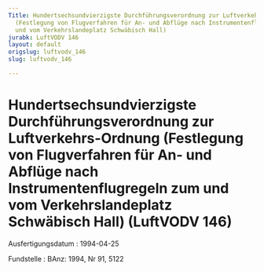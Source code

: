 ```yaml
---
Title: Hundertsechsundvierzigste Durchführungsverordnung zur Luftverkehrs-Ordnung
  (Festlegung von Flugverfahren für An- und Abflüge nach Instrumentenflugregeln zum
  und vom Verkehrslandeplatz Schwäbisch Hall)
jurabk: LuftVODV 146
layout: default
origslug: luftvodv_146
slug: luftvodv_146

---
```


# Hundertsechsundvierzigste Durchführungsverordnung zur Luftverkehrs-Ordnung (Festlegung von Flugverfahren für An- und Abflüge nach Instrumentenflugregeln zum und vom Verkehrslandeplatz Schwäbisch Hall) (LuftVODV 146)

Ausfertigungsdatum
:   1994-04-25

Fundstelle
:   BAnz: 1994, Nr 91, 5122

